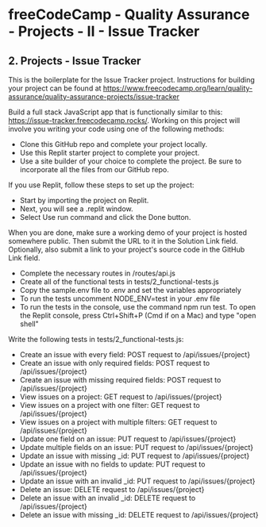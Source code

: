 # freeCodeCamp - Quality Assurance - Projects - II - Issue Tracker


## 2. Projects - Issue Tracker

This is the boilerplate for the Issue Tracker project. Instructions for building your project can be found at https://www.freecodecamp.org/learn/quality-assurance/quality-assurance-projects/issue-tracker

Build a full stack JavaScript app that is functionally similar to this: https://issue-tracker.freecodecamp.rocks/. Working on this project will involve you writing your code using one of the following methods:

  *  Clone this GitHub repo and complete your project locally.
  *  Use this Replit starter project to complete your project.
  *  Use a site builder of your choice to complete the project. Be sure to incorporate all the files from our GitHub repo.

If you use Replit, follow these steps to set up the project:

  *  Start by importing the project on Replit.
  *  Next, you will see a .replit window.
  *  Select Use run command and click the Done button.

When you are done, make sure a working demo of your project is hosted somewhere public. Then submit the URL to it in the Solution Link field. Optionally, also submit a link to your project's source code in the GitHub Link field.

  *  Complete the necessary routes in /routes/api.js
  *  Create all of the functional tests in tests/2_functional-tests.js
  *  Copy the sample.env file to .env and set the variables appropriately
  *  To run the tests uncomment NODE_ENV=test in your .env file
  *  To run the tests in the console, use the command npm run test. To open the Replit console, press Ctrl+Shift+P (Cmd if on a Mac) and type "open shell"

Write the following tests in tests/2_functional-tests.js:

  *  Create an issue with every field: POST request to /api/issues/{project}
  *  Create an issue with only required fields: POST request to /api/issues/{project}
  *  Create an issue with missing required fields: POST request to /api/issues/{project}
  *  View issues on a project: GET request to /api/issues/{project}
  *  View issues on a project with one filter: GET request to /api/issues/{project}
  *  View issues on a project with multiple filters: GET request to /api/issues/{project}
  *  Update one field on an issue: PUT request to /api/issues/{project}
  *  Update multiple fields on an issue: PUT request to /api/issues/{project}
  *  Update an issue with missing _id: PUT request to /api/issues/{project}
  *  Update an issue with no fields to update: PUT request to /api/issues/{project}
  *  Update an issue with an invalid _id: PUT request to /api/issues/{project}
  *  Delete an issue: DELETE request to /api/issues/{project}
  *  Delete an issue with an invalid _id: DELETE request to /api/issues/{project}
  *  Delete an issue with missing _id: DELETE request to /api/issues/{project}

